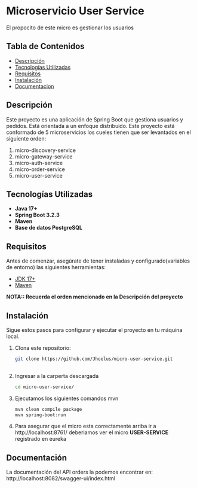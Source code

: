# Microservicio User Service

El propocito de este micro es gestionar los usuarios

## Tabla de Contenidos

- [Descripción](#descripción)
- [Tecnologías Utilizadas](#tecnologías-utilizadas)
- [Requisitos](#requisitos)
- [Instalación](#instalación)
- [Documentacion](#Documentacion)

## Descripción

Este proyecto es una aplicación de Spring Boot que gestiona usuarios y pedidos.
Está orientada a un enfoque distribuido. 
Este proyecto está conformado de 5 microservicios los cueles tienen 
que ser levantados en el siguiente orden:
1. micro-discovery-service
2. micro-gateway-service
3. micro-auth-service
4. micro-order-service
5. micro-user-service

## Tecnologías Utilizadas

- **Java 17+**
- **Spring Boot 3.2.3**
- **Maven**
- **Base de datos PostgreSQL**

## Requisitos

Antes de comenzar, asegúrate de tener instaladas y configurado(variables de entorno) las siguientes herramientas:

- [JDK 17+](https://www.oracle.com/java/technologies/javase/jdk17-archive-downloads.html)
- [Maven](https://maven.apache.org/)

**NOTA:: Recuerda el orden mencionado en la Descripción del proyecto**

## Instalación

Sigue estos pasos para configurar y ejecutar el proyecto en tu máquina local.

1. Clona este repositorio:

   ```bash
   git clone https://github.com/Jhoelus/micro-user-service.git
    
2. Ingresar a la carperta descargada
    ```bash
    cd micro-user-service/
   
3. Ejecutamos los siguientes comandos mvn
    ```bash
    mvn clean compile package
    mvn spring-boot:run 

4. Para asegurar que el micro esta correctamente arriba ir a http://localhost:8761/
   deberiamos ver el micro **USER-SERVICE** registrado en eureka

## Documentación
La documentación del API orders la podemos encontrar en:
   http://localhost:8082/swagger-ui/index.html


